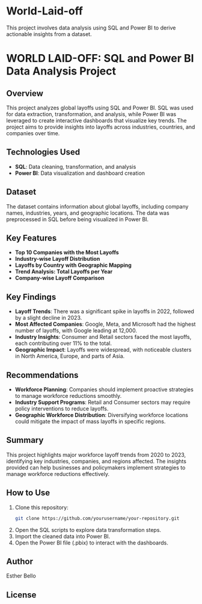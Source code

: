 # World-Laid-off
This project involves data analysis using SQL and Power BI to derive actionable insights from a dataset.
# WORLD LAID-OFF: SQL and Power BI Data Analysis Project

## Overview
This project analyzes global layoffs using SQL and Power BI. SQL was used for data extraction, transformation, and analysis, while Power BI was leveraged to create interactive dashboards that visualize key trends. The project aims to provide insights into layoffs across industries, countries, and companies over time.

## Technologies Used
- **SQL**: Data cleaning, transformation, and analysis
- **Power BI**: Data visualization and dashboard creation

## Dataset
The dataset contains information about global layoffs, including company names, industries, years, and geographic locations. The data was preprocessed in SQL before being visualized in Power BI.

## Key Features
- **Top 10 Companies with the Most Layoffs**
- **Industry-wise Layoff Distribution**
- **Layoffs by Country with Geographic Mapping**
- **Trend Analysis: Total Layoffs per Year**
- **Company-wise Layoff Comparison**

## Key Findings
- **Layoff Trends**: There was a significant spike in layoffs in 2022, followed by a slight decline in 2023.
- **Most Affected Companies**: Google, Meta, and Microsoft had the highest number of layoffs, with Google leading at 12,000.
- **Industry Insights**: Consumer and Retail sectors faced the most layoffs, each contributing over 11% to the total.
- **Geographic Impact**: Layoffs were widespread, with noticeable clusters in North America, Europe, and parts of Asia.

## Recommendations
- **Workforce Planning**: Companies should implement proactive strategies to manage workforce reductions smoothly.
- **Industry Support Programs**: Retail and Consumer sectors may require policy interventions to reduce layoffs.
- **Geographic Workforce Distribution**: Diversifying workforce locations could mitigate the impact of mass layoffs in specific regions.

## Summary
This project highlights major workforce layoff trends from 2020 to 2023, identifying key industries, companies, and regions affected. The insights provided can help businesses and policymakers implement strategies to manage workforce reductions effectively. 

## How to Use
1. Clone this repository:
   ```bash
   git clone https://github.com/yourusername/your-repository.git
   ```
2. Open the SQL scripts to explore data transformation steps.
3. Import the cleaned data into Power BI.
4. Open the Power BI file (.pbix) to interact with the dashboards.

## Author
Esther Bello

## License


